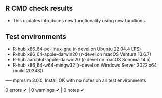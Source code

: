 ## R CMD check results

* This updates introduces new functionality using new functions.

## Test environments
- R-hub x86_64-pc-linux-gnu (r-devel on Ubuntu 22.04.4 LTS)
- R-hub x86_64-apple-darwin20 (r-devel on macOS Ventura 13.6.7)
- R-hub aarch64-apple-darwin20 (r-devel on macOS Sonoma 14.5)
- R-hub x86_64-w64-mingw32 (r-devel on Windows Server 2022 x64 (build 20348))

── mpmsim 3.0.0, Install OK with no notes on all test environments

0 errors ✔ | 0 warnings ✔ | 0 notes ✔

